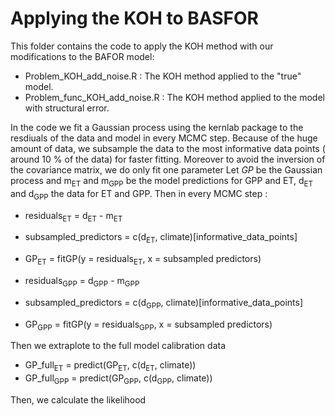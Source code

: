 # Applying the KOH to BASFOR

This folder contains the code to apply the KOH method with our modifications to the BAFOR model: 
+ Problem_KOH_add_noise.R : The KOH method applied to the "true" model.
+ Problem_func_KOH_add_noise.R : The KOH method applied to the model with structural error. 

In the code we fit a Gaussian process using the kernlab package to the resdiuals of the data and model in every MCMC step.
Because of the huge amount of data, we subsample the data to the most informative data points ( around 10 % of the data) for faster fitting. 
Moreover to avoid the inversion of the covariance matrix, we do only fit one parameter 
Let *GP* be the Gaussian process and m<sub>ET</sub> and m<sub>GPP</sub> be the model predictions for GPP and ET, d<sub>ET</sub> and d<sub>GPP</sub> the data for ET and GPP. 
Then in every MCMC step : 
+ residuals<sub>ET</sub> = d<sub>ET</sub> - m<sub>ET</sub>
+ subsampled_predictors = c(d<sub>ET</sub>, climate)[informative_data_points]
+ GP<sub>ET</sub> = fitGP(y =  residuals<sub>ET</sub>, x = subsampled predictors)

+ residuals<sub>GPP</sub> = d<sub>GPP</sub> - m<sub>GPP</sub>
+ subsampled_predictors = c(d<sub>GPP</sub>, climate)[informative_data_points]
+ GP<sub>GPP</sub> = fitGP(y =  residuals<sub>GPP</sub>, x = subsampled predictors)

Then we extraplote to the full model calibration data 
+ GP_full<sub>ET</sub> = predict(GP<sub>ET</sub>, c(d<sub>ET</sub>, climate))
+ GP_full<sub>GPP</sub> = predict(GP<sub>GPP</sub>, c(d<sub>GPP</sub>, climate))

Then, we calculate the likelihood
